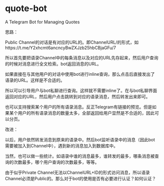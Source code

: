 # quote-bot

A Telegram Bot for Managing Quotes

思路：

Public Channel的对话是有对应的URL的。即ChannelURL/<id>的形式，如https://t.me/Y2xhcmt6ancncyBwZXJzb25hbCBjaGFu/7

所以首先要把语录Channel中的每条消息以及对应的URL先存起来，然后用户查询的时候对消息进行全文检索。bot返回消息的URL。

如果直接在与其他用户的对话中使用bot进行inline查询，那么点击后直接发出了语录的URL。这样是不合适的。

所以可以引导用户与bot私聊进行查询。这样就不需要inline了。在与bot私聊界面返回对应的URL，然后用户点击跳转到对应的语录消息，然后转发出来即可。

也可以支持搜索某个用户的所有语录消息。反正Telegram有链接的预览。但是如果某个用户的所有语录消息的数量太多，全部返回给用户显然是不合适的，因此可以分页。

改进：

以后，用户依然转发消息到原来的语录中。然后bot监听语录中的消息（因此bot需要被加入到Channel中），遇到新的消息加入到数据库中。

当然，也可以做一些统计。如语录中谁的消息最多，谁转发的最多，哪条消息被查询的次数最多，哪个用户查询的次数最多，等等。

由于似乎Private Channel无法以ChannelURL+ID的形式访问消息，所以语录Channel必须是Public的。那么对于bot的使用是否有必要进行认证？如何认证？
